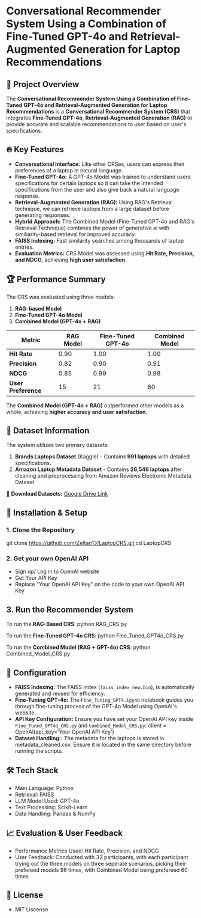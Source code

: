 # Conversational Recommender System Using a Combination of Fine-Tuned GPT-4o and Retrieval-Augmented Generation for Laptop Recommendations

## 📌 Project Overview
The **Conversational Recommender System Using a Combination of Fine-Tuned GPT-4o and Retrieval-Augmented Generation for Laptop Recommendations** is a **Conversational Recommender System (CRS)** that integrates **Fine-Tuned GPT-4o**, **Retrieval-Augmented Generation (RAG)** to provide accurate and scalable recommendations to user based on user's specifications.

## 🔥 Key Features
- **Conversational Interface:** Like other CRSes, users can express their preferences of a laptop in natural language.
- **Fine-Tuned GPT-4o:** A GPT-4o Model was trained to understand users specifications for certain laptops so it can take the intended specifications from the user and also give back a natural language response.
- **Retrieval-Augmented Generation (RAG):** Using RAG's Retrieval technique, we can retrieve laptops from a large dataset before generating responses.
- **Hybrid Approach:** The Combined Model (Fine-Tuned GPT-4o and RAG's Retrieval Technique) combines the power of generative ai with similiarity-based retrieval for improved accuracy.
- **FAISS Indexing:** Fast similarity searches among thousands of laptop entries.
- **Evaluation Metrics:** CRS Model was assessed using **Hit Rate, Precision, and NDCG**, achieving **high user satisfaction**.

## 🏆 Performance Summary
The CRS was evaluated using three models:
1. **RAG-based Model**
2. **Fine-Tuned GPT-4o Model**
3. **Combined Model (GPT-4o + RAG)**

| Metric  | RAG Model | Fine-Tuned GPT-4o | Combined Model |
|---------|------------|-------------------|----------------|
| **Hit Rate**  | 0.90  | 1.00  | 1.00  |
| **Precision** | 0.82  | 0.90  | 0.91  |
| **NDCG**      | 0.85  | 0.99  | 0.98  |
| **User Preference** | 15  | 21  | 60 |

The **Combined Model (GPT-4o + RAG)** outperformed other models as a whole, achieving **higher accuracy and user satisfaction.**

## 📂 Dataset Information
The system utilizes two primary datasets:
1. **Brands Laptops Dataset** (Kaggle) - Contains **991 laptops** with detailed specifications.
2. **Amazon Laptop Metadata Dataset** - Contains **26,546 laptops** after cleaning and preprocessing from Amazon Reviews Electronic Metadata Dataset.

🔗 **Download Datasets:** [Google Drive Link](https://drive.google.com/drive/folders/1qdMcCCsoEq3gtTwJ1vFWJTnmpT9dq73c?usp=sharing)

## 🚀 Installation & Setup
### 1️. Clone the Repository
git clone https://github.com/Zeltan13/LaptopCRS.git
cd LaptopCRS

### 2. Get your own OpenAI API
- Sign up/ Log in to OpenAI website
- Get Your API Key
- Replace "Your OpenAI API Key" on the code to your own OpenAI API Key 

## 3. Run the Recommender System
To run the **RAG-Based CRS**:
python RAG_CRS.py

To run the **Fine-Tuned GPT-4o CRS**:
python Fine_Tuned_GPT4o_CRS.py

To run the **Combined Model (RAG + GPT-4o) CRS**:
python Combined_Model_CRS.py

## 🔧 Configuration
- **FAISS Indexing:** The FAISS index (`faiss_index_new.bin`), is automatically generated and reused for efficiency.
- **Fine-Tuning GPT-4o:** The `Fine_Tuning_GPT4.ipynb` notebook guides you through fine-tuning process of the GPT-4o Model using OpenAI's website.
- **API Key Configuration:** Ensure you have set your OpenAI API key inside `Fine_Tuned_GPT4o_CRS.py` and `Combined_Model_CRS.py`: 
    client = OpenAI(api_key='Your OpenAI API Key')
- **Dataset Handling::** The metadata for the laptops is stored in metadata_cleaned.csv. Ensure it is located in the same directory before running the scripts.

## 🛠 Tech Stack
- Main Language: Python
- Retrieval: FAISS
- LLM Model Used: GPT-4o
- Text Processing: Scikit-Learn
- Data Handling: Pandas & NumPy

## 📈 Evaluation & User Feedback
- Performance Metrics Used: Hit Rate, Precision, and NDCG
- User Feedback: Conducted with 32 participants, with each participant trying out the three models on three seperate scenarios, picking their prefereed models 96 times, with Combined Model being prefereed 60 times

## 📜 License
- MIT Liscense